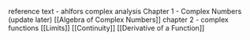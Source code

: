 reference text - ahlfors complex analysis
Chapter 1 - Complex Numbers (update later)
[[Algebra of Complex Numbers]]
chapter 2 - complex functions
[[Limits]]
[[Continuity]]
[[Derivative of a Function]]



